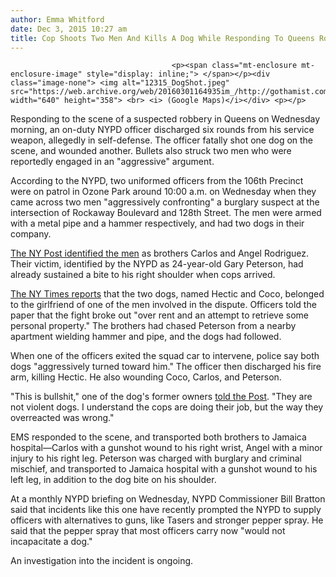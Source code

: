 ```yaml
---
author: Emma Whitford
date: Dec 3, 2015 10:27 am
title: Cop Shoots Two Men And Kills A Dog While Responding To Queens Robbery
---
```


	
										<p><span class="mt-enclosure mt-enclosure-image" style="display: inline;"> </span></p><div class="image-none"> <img alt="12315_DogShot.jpeg" src="https://web.archive.org/web/20160301164935im_/http://gothamist.com/attachments/nyc_ewhitford/12315_DogShot.jpeg" width="640" height="358"> <br> <i> (Google Maps)</i></div> <p></p>

<p>Responding to the scene of a suspected robbery in Queens on Wednesday morning, an on-duty NYPD officer discharged six rounds from his service weapon, allegedly in self-defense. The officer fatally shot one dog on the scene, and wounded another. Bullets also struck two men who were reportedly engaged in an &quot;aggressive&quot; argument. </p>

<p>According to the NYPD, two uniformed officers from the 106th Precinct were on patrol in Ozone Park around 10:00 a.m. on Wednesday when they came across two men &quot;aggressively confronting&quot; a burglary suspect at the intersection of Rockaway Boulevard and 128th Street. The men were armed with a metal pipe and a hammer respectively, and had two dogs in their company. </p>

<p><a href="https://web.archive.org/web/20160301164935/http://nypost.com/2015/12/03/cops-kill-dog-accidentally-shoot-brothers-in-wild-melee/">The NY Post identified the men</a> as brothers Carlos and &#xAD;Angel Rodriguez. Their victim, identified by the NYPD as 24-year-old Gary Peterson, had already sustained a bite to his right shoulder when cops arrived. </p>

<p><a href="https://web.archive.org/web/20160301164935/http://www.nytimes.com/2015/12/03/nyregion/police-shoot-2-men-and-kill-dog-during-queens-dispute.html?ref=nyregion">The NY Times reports</a> that the two dogs, named Hectic and Coco, belonged to the girlfriend of one of the men involved in the dispute. Officers told the paper that the fight broke out &quot;over rent and an attempt to retrieve some personal property.&quot; The brothers had chased Peterson from a nearby apartment wielding hammer and pipe, and the dogs had followed. </p>

<p>When one of the officers exited the squad car to intervene, police say both dogs &quot;aggressively turned toward him.&quot; The officer then discharged his fire arm, killing Hectic. He also wounding Coco, Carlos, and Peterson. </p>

<p>&quot;This is bullshit,&quot; one of the dog&apos;s former owners <a href="https://web.archive.org/web/20160301164935/http://nypost.com/2015/12/03/cops-kill-dog-accidentally-shoot-brothers-in-wild-melee/">told the Post</a>. &quot;They are not violent dogs. I understand the cops are doing their job, but the way they overreacted was wrong.&quot;</p>

<p>EMS responded to the scene, and transported both brothers to Jamaica hospital&#x2014;Carlos with a gunshot wound to his right wrist, Angel with a minor injury to his right leg. Peterson was charged with burglary and criminal mischief, and transported to Jamaica hospital with a gunshot wound to his left leg, in addition to the dog bite on his shoulder. </p>

<p>At a monthly NYPD briefing on Wednesday, NYPD Commissioner Bill Bratton said that incidents like this one have recently prompted the NYPD to supply officers with alternatives to guns, like Tasers and stronger pepper spray. He said that the pepper spray that most officers carry now &quot;would not incapacitate a dog.&quot; </p>

<p>An investigation into the incident is ongoing. <br>
</p>					
										
									
				